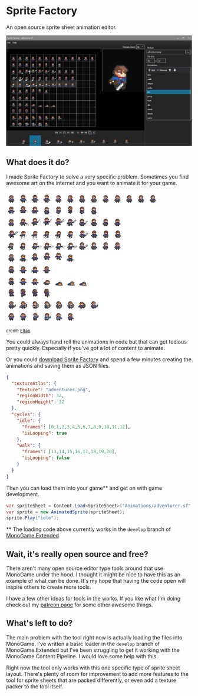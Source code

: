 # Sprite Factory

An open source sprite sheet animation editor.

![Sprite Factory](sprite-factory-screenshot.gif)

## What does it do?

I made Sprite Factory to solve a very specific problem. Sometimes you find awesome art on the internet and you want to animate it for your game.

![Adventurer](Examples/adventurer.png)

<small>credit: [Eltan](https://www.patreon.com/posts/pig-sprites-30296626)</small>

You could always hand roll the animations in code but that can get tedious pretty quickly. Especially if you've got a lot of content to animate.

Or you could [download Sprite Factory](https://craftworkgames.itch.io/sprite-factory) and spend a few minutes creating the animations and saving them as JSON files.

```json
{
  "textureAtlas": {
    "texture": "adventurer.png",
    "regionWidth": 32,
    "regionHeight": 32
  },
  "cycles": {
    "idle": {
      "frames": [0,1,2,3,4,5,6,7,8,9,10,11,12],
      "isLooping": true
    },
    "walk": {
      "frames": [13,14,15,16,17,18,19,20],
      "isLooping": false
    }
  }
}
```

Then you can load them into your game** and get on with game development.

```cs
var spriteSheet = Content.Load<SpriteSheet>("Animations/adventurer.sf", new JsonContentLoader());
var sprite = new AnimatedSprite(spriteSheet);
sprite.Play("idle");
```

** The loading code above currently works in the `develop` branch of [MonoGame.Extended](https://github.com/craftworkgames/MonoGame.Extended)

## Wait, it's really open source and free?

There aren't many open source editor type tools around that use MonoGame under the hood. I thought it might be nice to have this as an example of what can be done. It's my hope that having the code open will inspire others to create more tools.

I have a few other ideas for tools in the works. If you like what I'm doing  check out my [patreon page](https://www.patreon.com/craftworkgames) for some other awesome things.

## What's left to do?

The main problem with the tool right now is actually loading the files into MonoGame. I've written a basic loader in the `develop` branch of MonoGame.Extended but I've been struggling to get it working with the MonoGame Content Pipeline. I would love some help with this.

Right now the tool only works with this one specific type of sprite sheet layout. There's plenty of room for improvement to add more features to the tool for sprite sheets that are packed differently, or even add a texture packer to the tool itself.
